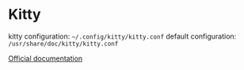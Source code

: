 # Kitty
kitty configuration: `~/.config/kitty/kitty.conf`
default configuration: `/usr/share/doc/kitty/kitty.conf` 

[Official documentation](https://sw.kovidgoyal.net/kitty/conf/)